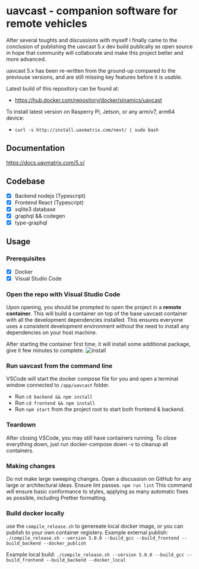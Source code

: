 # uavcast - companion software for remote vehicles

After several toughts and discussions with myself i finally came to the conclusion of publishing the uavcast 5.x dev build publically as open source in hope that community will collaborate and make this project better and more advanced.

uavcast 5.x has been re-written from the ground-up compared to the previouse versions, and are still missing key features before it is usable.

Latest build of this repository can be found at:

- https://hub.docker.com/repository/docker/sinamics/uavcast

To install latest version on Rasperry PI, Jetson, or any arm/v7, arm64 device:

- `curl -s http://install.uavmatrix.com/next/ | sudo bash`

## Documentation

https://docs.uavmatrix.com/5.x/

## Codebase

- [x] Backend nodejs (Typescript)
- [x] Frontend React (Typescript)
- [x] sqlite3 database
- [x] graphql && codegen
- [x] type-graphql

## Usage

### Prerequisites

- [x] Docker
- [x] Visual Studio Code

### Open the repo with Visual Studio Code

Upon opening, you should be prompted to open the project in a **remote container**. This will build a container on top of the base uavcast container with all the development dependencies installed. This ensures everyone uses a consistent development environment without the need to install any dependencies on your host machine.

After starting the container first time, it will install some additional package, give it few minutes to complete.
![install](https://i.ibb.co/6XWg1sV/Skjermbilde-2022-01-19-202346.png)

### Run uavcast from the command line

VSCode will start the docker compose file for you and open a terminal window connected to `/app/uavcast` folder.

- Run `cd backend && npm install`
- Run `cd frontend && npm install`
- Run `npm start` from the project root to start both frontend & backend.

### Teardown

After closing VSCode, you may still have containers running. To close everything down, just run docker-compose down -v to cleanup all containers.

### Making changes

Do not make large sweeping changes. Open a discussion on GitHub for any large or architectural ideas.
Ensure lint passes. `npm run lint` This command will ensure basic conformance to styles, applying as many automatic fixes as possible, including Prettier formatting.

### Build docker locally

use the `compile_release.sh` to genereate local docker image, or you can publish to your own container registery.
Example external publish:
`./compile_release.sh --version 5.0.0 --build_gcc --build_frontend --build_backend --docker_publish`

Example local build:
`./compile_release.sh --version 5.0.0 --build_gcc --build_frontend --build_backend --docker_local`
